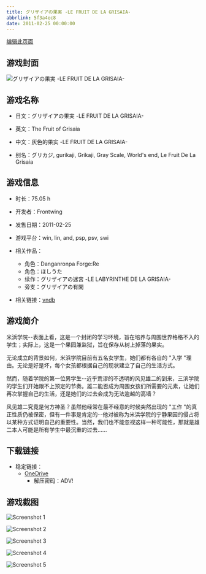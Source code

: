 ```yaml
---
title: グリザイアの果実 -LE FRUIT DE LA GRISAIA-
abbrlink: 5f3a4ec8
date: 2011-02-25 00:00:00
---
```

[编辑此页面](https://github.com/ACG-3/ADV3-source/blob/main/source/_posts/games/%E3%82%B0%E3%83%AA%E3%82%B6%E3%82%A4%E3%82%A2%E3%81%AE%E6%9E%9C%E5%AE%9F%20-LE%20FRUIT%20DE%20LA%20GRISAIA-.md)

## 游戏封面

![グリザイアの果実 -LE FRUIT DE LA GRISAIA-](https://pan.timero.xyz/onedrive/img_lib_001/%E3%82%B0%E3%83%AA%E3%82%B6%E3%82%A4%E3%82%A2%E3%81%AE%E6%9E%9C%E5%AE%9F%20-LE%20FRUIT%20DE%20LA%20GRISAIA-_cover.avif)


## 游戏名称

- 日文：グリザイアの果実 -LE FRUIT DE LA GRISAIA-
- 英文：The Fruit of Grisaia
- 中文：灰色的果实 -LE FRUIT DE LA GRISAIA-

- 别名：グリカジ, gurikaji, Grikaji, Gray Scale, World's end, Le Fruit De La Grisaia


## 游戏信息

- 时长：75.05 h
- 开发者：Frontwing
- 发售日期：2011-02-25
- 游戏平台：win, lin, and, psp, psv, swi
- 相关作品：
   - 角色：Danganronpa Forge:Re
   - 角色：ほしうた
   - 续作：グリザイアの迷宮 -LE LABYRINTHE DE LA GRISAIA-
   - 旁支：グリザイアの有閑

- 相关链接：[vndb](https://vndb.org/v5154)


## 游戏简介

米浜学院--表面上看，这是一个封闭的学习环境，旨在培养与周围世界格格不入的学生；实际上，这是一个果园兼监狱，旨在保存从树上掉落的果实。

无论成立的背景如何，米浜学院目前有五名女学生，她们都有各自的 "入学 "理由。无论是好是坏，每个女孩都根据自己的现状建立了自己的生活方式。

然而，随着学院的第一位男学生--近乎荒谬的不透明的风见雄二的到来，三滨学院的学生们开始跟不上预定的节奏。雄二能否成为周围女孩们所需要的元素，让她们再次掌握自己的生活，还是她们的过去会成为无法逾越的高墙？

风见雄二究竟是何方神圣？虽然他经常在最不经意的时候突然出现的 "工作 "的真正性质仍被保密，但有一件事是肯定的--他对被称为米浜学院的宁静果园的侵占将以某种方式证明自己的重要性。当然，我们也不能忽视这样一种可能性，那就是雄二本人可能是所有学生中最沉重的过去......


## 下载链接

- 稳定链接：
    - [OneDrive](https://pan.timero.xyz/onedrive/adv_lib_001/%E3%82%B0%E3%83%AA%E3%82%B6%E3%82%A4%E3%82%A2%E3%81%AE%E6%9E%9C%E5%AE%9F%20-LE%20FRUIT%20DE%20LA%20GRISAIA-)
        - 解压密码：ADV!



## 游戏截图


![Screenshot 1](https://pan.timero.xyz/onedrive/img_lib_001/%E3%82%B0%E3%83%AA%E3%82%B6%E3%82%A4%E3%82%A2%E3%81%AE%E6%9E%9C%E5%AE%9F%20-LE%20FRUIT%20DE%20LA%20GRISAIA-_Screenshot_1.avif)

![Screenshot 2](https://pan.timero.xyz/onedrive/img_lib_001/%E3%82%B0%E3%83%AA%E3%82%B6%E3%82%A4%E3%82%A2%E3%81%AE%E6%9E%9C%E5%AE%9F%20-LE%20FRUIT%20DE%20LA%20GRISAIA-_Screenshot_2.avif)

![Screenshot 3](https://pan.timero.xyz/onedrive/img_lib_001/%E3%82%B0%E3%83%AA%E3%82%B6%E3%82%A4%E3%82%A2%E3%81%AE%E6%9E%9C%E5%AE%9F%20-LE%20FRUIT%20DE%20LA%20GRISAIA-_Screenshot_3.avif)

![Screenshot 4](https://pan.timero.xyz/onedrive/img_lib_001/%E3%82%B0%E3%83%AA%E3%82%B6%E3%82%A4%E3%82%A2%E3%81%AE%E6%9E%9C%E5%AE%9F%20-LE%20FRUIT%20DE%20LA%20GRISAIA-_Screenshot_4.avif)

![Screenshot 5](https://pan.timero.xyz/onedrive/img_lib_001/%E3%82%B0%E3%83%AA%E3%82%B6%E3%82%A4%E3%82%A2%E3%81%AE%E6%9E%9C%E5%AE%9F%20-LE%20FRUIT%20DE%20LA%20GRISAIA-_Screenshot_5.avif)

